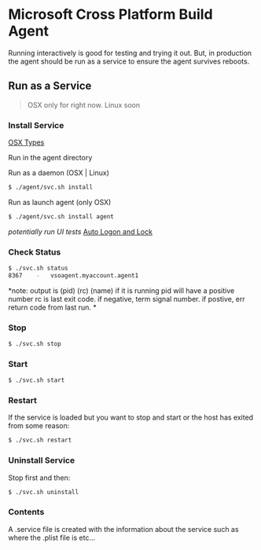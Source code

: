# Microsoft Cross Platform Build Agent

Running interactively is good for testing and trying it out.  But, in production the agent should be run as a service
to ensure the agent survives reboots.

## Run as a Service

> OSX only for right now. Linux soon

### Install Service

[OSX Types](https://developer.apple.com/library/mac/documentation/MacOSX/Conceptual/BPSystemStartup/Chapters/DesigningDaemons.html#//apple_ref/doc/uid/10000172i-SW4-SW9)

Run in the agent directory

Run as a daemon (OSX | Linux)
```bash
$ ./agent/svc.sh install
```

Run as launch agent (only OSX)
```bash
$ ./agent/svc.sh install agent
```
*potentially run UI tests*
[Auto Logon and Lock](http://www.tuaw.com/2011/03/07/terminally-geeky-use-automatic-login-more-securely/)

### Check Status
```bash
$ ./svc.sh status
8367	-	vsoagent.myaccount.agent1
```

*note: 
    output is (pid)  (rc)  (name)
    if it is running pid will have a positive number
    rc is last exit code.  if negative, term signal number.  if postive, err return code from last run.
*

### Stop
```bash
$ ./svc.sh stop
```

### Start
```bash
$ ./svc.sh start
```

### Restart
If the service is loaded but you want to stop and start or the host has exited from some reason:
```bash
$ ./svc.sh restart
```

### Uninstall Service
Stop first and then:
```bash
$ ./svc.sh uninstall
```

### Contents

A .service file is created with the information about the service such as where the .plist file is etc...
